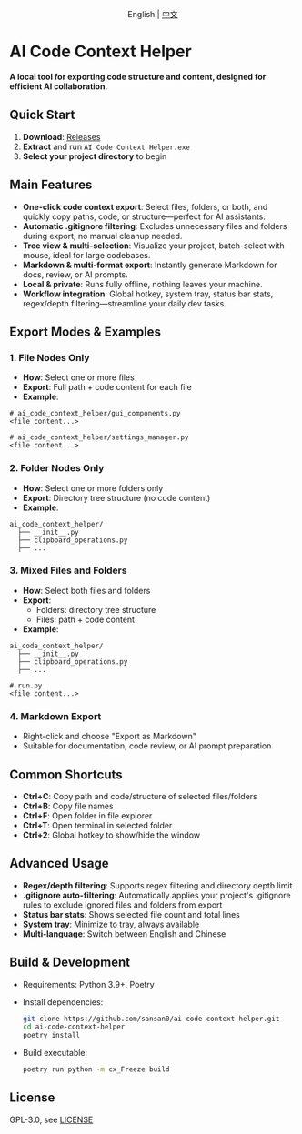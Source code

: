 <p align="center">English | <a href="README_zh.md">中文</a><p>

# AI Code Context Helper

**A local tool for exporting code structure and content, designed for efficient AI collaboration.**

## Quick Start

1. **Download**: [Releases](https://github.com/sansan0/ai-code-context-helper/releases)
2. **Extract** and run `AI Code Context Helper.exe`
3. **Select your project directory** to begin

## Main Features

- **One-click code context export**: Select files, folders, or both, and quickly copy paths, code, or structure—perfect for AI assistants.
- **Automatic .gitignore filtering**: Excludes unnecessary files and folders during export, no manual cleanup needed.
- **Tree view & multi-selection**: Visualize your project, batch-select with mouse, ideal for large codebases.
- **Markdown & multi-format export**: Instantly generate Markdown for docs, review, or AI prompts.
- **Local & private**: Runs fully offline, nothing leaves your machine.
- **Workflow integration**: Global hotkey, system tray, status bar stats, regex/depth filtering—streamline your daily dev tasks.

## Export Modes & Examples

### 1. File Nodes Only

- **How**: Select one or more files
- **Export**: Full path + code content for each file
- **Example**:

```
# ai_code_context_helper/gui_components.py
<file content...>

# ai_code_context_helper/settings_manager.py
<file content...>
```

### 2. Folder Nodes Only

- **How**: Select one or more folders only
- **Export**: Directory tree structure (no code content)
- **Example**:

```
ai_code_context_helper/
  ├── __init__.py
  ├── clipboard_operations.py
  ├── ...
```

### 3. Mixed Files and Folders

- **How**: Select both files and folders
- **Export**:
  - Folders: directory tree structure
  - Files: path + code content
- **Example**:

```
ai_code_context_helper/
  ├── __init__.py
  ├── clipboard_operations.py
  ├── ...

# run.py
<file content...>
```

### 4. Markdown Export

- Right-click and choose "Export as Markdown"
- Suitable for documentation, code review, or AI prompt preparation

## Common Shortcuts

- **Ctrl+C**: Copy path and code/structure of selected files/folders
- **Ctrl+B**: Copy file names
- **Ctrl+F**: Open folder in file explorer
- **Ctrl+T**: Open terminal in selected folder
- **Ctrl+2**: Global hotkey to show/hide the window

## Advanced Usage

- **Regex/depth filtering**: Supports regex filtering and directory depth limit
- **.gitignore auto-filtering**: Automatically applies your project's .gitignore rules to exclude ignored files and folders from export
- **Status bar stats**: Shows selected file count and total lines
- **System tray**: Minimize to tray, always available
- **Multi-language**: Switch between English and Chinese

## Build & Development

- Requirements: Python 3.9+, Poetry
- Install dependencies:

  ```bash
  git clone https://github.com/sansan0/ai-code-context-helper.git
  cd ai-code-context-helper
  poetry install
  ```

- Build executable:

  ```bash
  poetry run python -m cx_Freeze build
  ```

## License

GPL-3.0, see [LICENSE](LICENSE)
